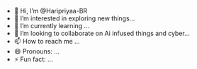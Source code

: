 - 👋 Hi, I’m @Haripriyaa-BR
- 👀 I’m interested in exploring new things...
- 🌱 I’m currently learning ...
- 💞️ I’m looking to collaborate on Ai infused things and cyber...
- 📫 How to reach me ...
- 😄 Pronouns: ...
- ⚡ Fun fact: ...

<!---
Haripriyaa-BR/Haripriyaa-BR is a ✨ special ✨ repository because its `README.md` (this file) appears on your GitHub profile.
You can click the Preview link to take a look at your changes.
--->
